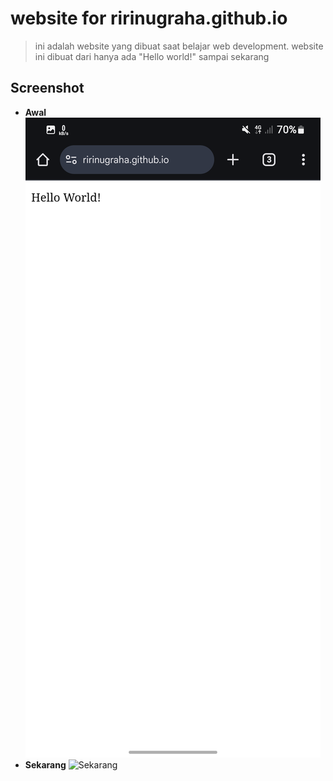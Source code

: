 # website for ririnugraha.github.io

> ini adalah website yang dibuat saat belajar web development.
  website ini dibuat dari hanya ada "Hello world!" sampai sekarang

## Screenshot
- **Awal**
  ![screenshotLama](ss/Awal.png)
- **Sekarang**
  ![Sekarang](ss/Baru.png)